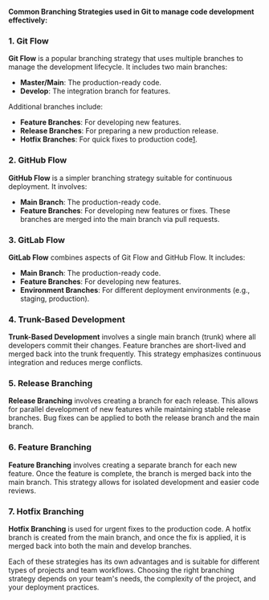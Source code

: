**Common Branching Strategies used in Git to manage code development effectively:**

### 1. Git Flow

**Git Flow** is a popular branching strategy that uses multiple branches to manage the development lifecycle. It includes two main branches:

- **Master/Main**: The production-ready code.
- **Develop**: The integration branch for features.

Additional branches include:

- **Feature Branches**: For developing new features.
- **Release Branches**: For preparing a new production release.
- **Hotfix Branches**: For quick fixes to production code[1](https://www.atlassian.com/agile/software-development/branching).

### 2. GitHub Flow

**GitHub Flow** is a simpler branching strategy suitable for continuous deployment. It involves:

- **Main Branch**: The production-ready code.
- **Feature Branches**: For developing new features or fixes. These branches are merged into the main branch via pull requests.

### 3. GitLab Flow

**GitLab Flow** combines aspects of Git Flow and GitHub Flow. It includes:

- **Main Branch**: The production-ready code.
- **Feature Branches**: For developing new features.
- **Environment Branches**: For different deployment environments (e.g., staging, production).

### 4. Trunk-Based Development

**Trunk-Based Development** involves a single main branch (trunk) where all developers commit their changes. Feature branches are short-lived and merged back into the trunk frequently. This strategy emphasizes continuous integration and reduces merge conflicts.

### 5. Release Branching

**Release Branching** involves creating a branch for each release. This allows for parallel development of new features while maintaining stable release branches. Bug fixes can be applied to both the release branch and the main branch.

### 6. Feature Branching

**Feature Branching** involves creating a separate branch for each new feature. Once the feature is complete, the branch is merged back into the main branch. This strategy allows for isolated development and easier code reviews.

### 7. Hotfix Branching

**Hotfix Branching** is used for urgent fixes to the production code. A hotfix branch is created from the main branch, and once the fix is applied, it is merged back into both the main and develop branches.

Each of these strategies has its own advantages and is suitable for different types of projects and team workflows. Choosing the right branching strategy depends on your team's needs, the complexity of the project, and your deployment practices.
